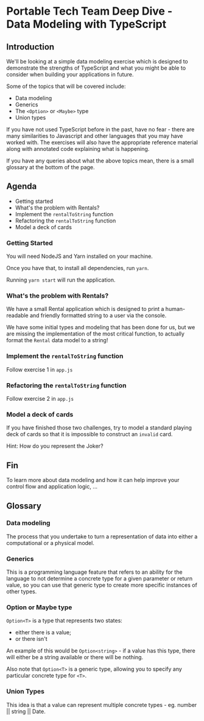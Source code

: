 # Portable Tech Team Deep Dive - Data Modeling with TypeScript

## Introduction

We'll be looking at a simple data modeling exercise which is
designed to demonstrate the strengths of TypeScript and what you
might be able to consider when building your applications in
future.

Some of the topics that will be covered include:
* Data modeling
* Generics
* The `<Option>` or `<Maybe>` type
* Union types

If you have not used TypeScript before in the past, have no fear -
there are many similarities to Javascript and other languages that
you may have worked with. The exercises will also have the
appropriate reference material along with annotated code
explaining what is happening.

If you have any queries about what the above topics mean, there is a
small glossary at the bottom of the page.

## Agenda

* Getting started
* What's the problem with Rentals?
* Implement the `rentalToString` function
* Refactoring the `rentalToString` function
* Model a deck of cards

### Getting Started

You will need NodeJS and Yarn installed on your machine.

Once you have that, to install all dependencies, run `yarn`.

Running `yarn start` will run the application.

### What's the problem with Rentals?

We have a small Rental application which is designed to print a
human-readable and friendly formatted string to a user via the console.

We have some initial types and modeling that has been done for us, but
we are missing the implementation of the most critical function, to
actually format the `Rental` data model to a string!


### Implement the `rentalToString` function

Follow exercise 1 in `app.js`


### Refactoring the `rentalToString` function

Follow exercise 2 in `app.js`

### Model a deck of cards

If you have finished those two challenges, try to model a standard
playing deck of cards so that it is impossible to construct an `invalid`
card.

Hint: How do you represent the Joker?

## Fin

To learn more about data modeling and how it can help improve your
control flow and application logic, ...

## Glossary

### Data modeling

The process that you undertake to turn a representation of data into
either a computational or a physical model.

### Generics

This is a programming language feature that refers to an ability for
the language to not determine a concrete type for a given
parameter or return value, so you can use that generic type to
create more specific instances of other types.

### Option or Maybe type


`Option<T>` is a type that represents two states:
* either there is a value;
* or there isn't

An example of this would be `Option<string>` - if a value has this
type, there will either be a string available or there will be
nothing.

Also note that `Option<T>` is a generic type, allowing you to
specify any particular concrete type for `<T>`.

### Union Types

This idea is that a value can represent multiple concrete types -
eg. number || string || Date.


